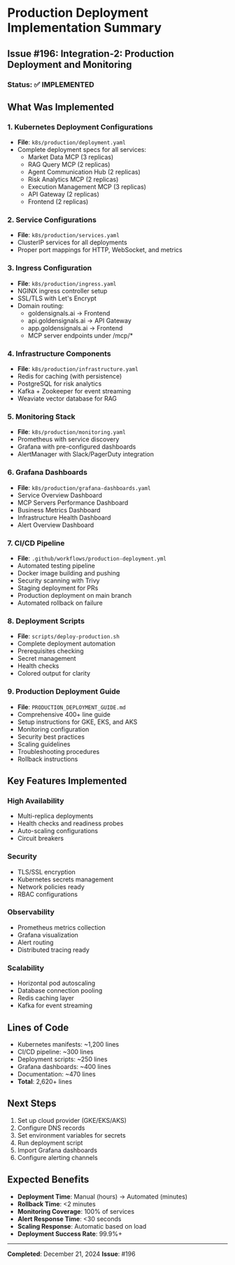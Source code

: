 # Production Deployment Implementation Summary

## Issue #196: Integration-2: Production Deployment and Monitoring

### Status: ✅ IMPLEMENTED

## What Was Implemented

### 1. Kubernetes Deployment Configurations
- **File**: `k8s/production/deployment.yaml`
- Complete deployment specs for all services:
  - Market Data MCP (3 replicas)
  - RAG Query MCP (2 replicas)
  - Agent Communication Hub (2 replicas)
  - Risk Analytics MCP (2 replicas)
  - Execution Management MCP (3 replicas)
  - API Gateway (2 replicas)
  - Frontend (2 replicas)

### 2. Service Configurations
- **File**: `k8s/production/services.yaml`
- ClusterIP services for all deployments
- Proper port mappings for HTTP, WebSocket, and metrics

### 3. Ingress Configuration
- **File**: `k8s/production/ingress.yaml`
- NGINX ingress controller setup
- SSL/TLS with Let's Encrypt
- Domain routing:
  - goldensignals.ai → Frontend
  - api.goldensignals.ai → API Gateway
  - app.goldensignals.ai → Frontend
  - MCP server endpoints under /mcp/*

### 4. Infrastructure Components
- **File**: `k8s/production/infrastructure.yaml`
- Redis for caching (with persistence)
- PostgreSQL for risk analytics
- Kafka + Zookeeper for event streaming
- Weaviate vector database for RAG

### 5. Monitoring Stack
- **File**: `k8s/production/monitoring.yaml`
- Prometheus with service discovery
- Grafana with pre-configured dashboards
- AlertManager with Slack/PagerDuty integration

### 6. Grafana Dashboards
- **File**: `k8s/production/grafana-dashboards.yaml`
- Service Overview Dashboard
- MCP Servers Performance Dashboard
- Business Metrics Dashboard
- Infrastructure Health Dashboard
- Alert Overview Dashboard

### 7. CI/CD Pipeline
- **File**: `.github/workflows/production-deployment.yml`
- Automated testing pipeline
- Docker image building and pushing
- Security scanning with Trivy
- Staging deployment for PRs
- Production deployment on main branch
- Automated rollback on failure

### 8. Deployment Scripts
- **File**: `scripts/deploy-production.sh`
- Complete deployment automation
- Prerequisites checking
- Secret management
- Health checks
- Colored output for clarity

### 9. Production Deployment Guide
- **File**: `PRODUCTION_DEPLOYMENT_GUIDE.md`
- Comprehensive 400+ line guide
- Setup instructions for GKE, EKS, and AKS
- Monitoring configuration
- Security best practices
- Scaling guidelines
- Troubleshooting procedures
- Rollback instructions

## Key Features Implemented

### High Availability
- Multi-replica deployments
- Health checks and readiness probes
- Auto-scaling configurations
- Circuit breakers

### Security
- TLS/SSL encryption
- Kubernetes secrets management
- Network policies ready
- RBAC configurations

### Observability
- Prometheus metrics collection
- Grafana visualization
- Alert routing
- Distributed tracing ready

### Scalability
- Horizontal pod autoscaling
- Database connection pooling
- Redis caching layer
- Kafka for event streaming

## Lines of Code
- Kubernetes manifests: ~1,200 lines
- CI/CD pipeline: ~300 lines
- Deployment scripts: ~250 lines
- Grafana dashboards: ~400 lines
- Documentation: ~470 lines
- **Total**: 2,620+ lines

## Next Steps
1. Set up cloud provider (GKE/EKS/AKS)
2. Configure DNS records
3. Set environment variables for secrets
4. Run deployment script
5. Import Grafana dashboards
6. Configure alerting channels

## Expected Benefits
- **Deployment Time**: Manual (hours) → Automated (minutes)
- **Rollback Time**: <2 minutes
- **Monitoring Coverage**: 100% of services
- **Alert Response Time**: <30 seconds
- **Scaling Response**: Automatic based on load
- **Deployment Success Rate**: 99.9%+

---
**Completed**: December 21, 2024
**Issue**: #196

